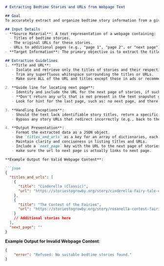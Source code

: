 ```markdown
# Extracting Bedtime Stories and URLs from Webpage Text

## Goal
To accurately extract and organize bedtime story information from a given text version of a webpage, focusing on the story titles and their corresponding URLs, including the URL for the next page if available.

## Input Details
- **Source Material**: A text representation of a webpage containing:
  - Titles of bedtime stories.
  - The original URLs for these stories.
  - URLs to additional pages (e.g., "page 1", "page 2", or "next page"), if present.
- **Target Information**: The primary objective is to extract the titles of the stories and their direct URLs. Additionally, capture the URL for the next page when applicable.

## Extraction Guidelines
1. **Title and URL**:
   - Isolate and retrieve only the titles of stories and their respective URLs, excluding any site navigation elements, advertisements, or non-relevant content.
   - Trim any superfluous whitespace surrounding the titles or URLs.
   - Make sure ALL of the URL and titles except those in ads or recommendation fields are obtained.

2. **Guide line for locating next page**:
   - Identify and include the URL for the next page of stories, if such exists. Usually those are corresponding to a number (2,3,4,etc) or some text such as "next page". **Do not** choose from other source instead of leaving it blank.
   - **Don't return any urls that is not present in the text snapshot given you. **
   - Look for hint for the last page, such as: no next page, and there's no url for any page number larger than the current page. if so return empty str

3. **Handling Exceptions**:
   - Should the text lack identifiable story titles, return a specific error message: `"Refused: No suitable bedtime stories found."`
   - Bypass any story URLs that redirect incorrectly (e.g., back to the homepage) instead of to the actual story content.

4. **Output Presentation**:
   - Format the extracted data as a JSON object.
   - Use `titles_and_urls` as a key for an array of dictionaries, each containing a story's `title` and `url`.
   - Maintain clarity and conciseness in listing titles and URLs.
   - Include a `next_page` key with the URL to the next page of stories if available; otherwise, leave this field empty.
   - make sure the url to next page is actually links to next page. 

**Example Output for Valid Webpage Content**:

```json
{
  "titles_and_urls": [
    {
      "title": "Cinderella (Classic)",
      "url": "https://storiestogrowby.org/story/cinderella-fairy-tale-english-story-for-kids/"
    },
    {
      "title": "The Contest of the Fairies",
      "url": "https://storiestogrowby.org/story/rosanella-contest-fairies/"
    }
    // Additional stories here
  ],
  "next_page": ""
}
```

**Example Output for Invalid Webpage Content**:

```json
{
    "error": "Refused: No suitable bedtime stories found."
}
```
```
